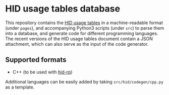 # HID usage tables database

This repository contains the [HID usage tables][HUT] in a machine-readable format (under `pages`),
and accompanying Python3 scripts (under `src`) to parse them into a database,
and generate code for different programming languages.
The recent versions of the HID usage tables document contain a JSON attachment,
which can also serve as the input of the code generator.

## Supported formats

* C++ (to be used with [hid-rp][hid-rp])

Additional languages can be easily added by taking `src/hid/codegen/cpp.py` as a template.

[HUT]: https://www.usb.org/sites/default/files/hut1_4.pdf
[hid-rp]: https://github.com/IntergatedCircuits/hid-rp
